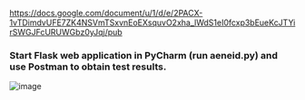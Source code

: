 https://docs.google.com/document/u/1/d/e/2PACX-1vTDimdvUFE7ZK4NSVmTSxvnEoEXsquvO2xha_lWdS1eI0fcxp3bEueKcJTYirSWGJFcURUWGbz0yJqj/pub
### Start Flask web application in PyCharm (run aeneid.py) and use Postman to obtain test results.
![image](https://github.com/scchou/DATABASE/blob/master/homework2/demo.gif)
